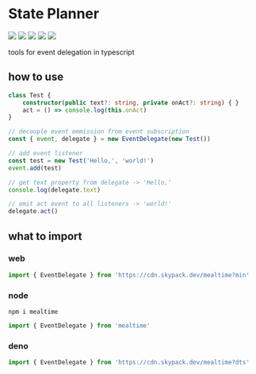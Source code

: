 # State Planner
[![](https://badgen.net/packagephobia/install/mealtime?icon=npm&label&color=black&scale=1.3)](https://www.npmjs.com/package/mealtime) [![](https://badgen.net/npm/types/tslib?icon=typescript&label&color=black&scale=1.3)](https://github.com/domrally/mealtime/blob/main/code/context.d.ts) [![](https://badgen.net/badge/license/Fair?color=grey&scale=1.3)](https://github.com/domrally/mealtime/blob/main/LICENSE) [![](https://badgen.net/github/tag/domrally/mealtime?icon=git&label&color=grey&scale=1.3)](https://github.com/domrally/mealtime/releases) [![](https://badgen.net/github/status/domrally/mealtime?icon=github&label&color=black&scale=1.3)](https://github.com/domrally/mealtime/actions)

tools for event delegation in typescript

## how to use

```ts
class Test {
    constructor(public text?: string, private onAct?: string) { }
    act = () => console.log(this.onAct)
}

// decouple event emmission from event subscription
const { event, delegate } = new EventDelegate(new Test())

// add event listener
const test = new Test('Hello,', 'world!')
event.add(test)

// get text property from delegate -> 'Hello,'
console.log(delegate.text)

// emit act event to all listeners -> 'world!'
delegate.act()

```

## what to import

### web
```js
import { EventDelegate } from 'https://cdn.skypack.dev/mealtime?min'
```

### node
```
npm i mealtime
```
```js
import { EventDelegate } from 'mealtime'
```

### deno
```ts
import { EventDelegate } from 'https://cdn.skypack.dev/mealtime?dts'
```
